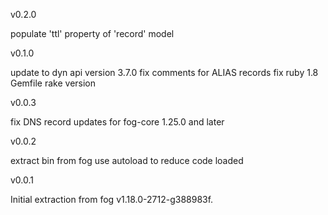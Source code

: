 v0.2.0

populate 'ttl' property of 'record' model

v0.1.0

update to dyn api version 3.7.0
fix comments for ALIAS records
fix ruby 1.8 Gemfile rake version

v0.0.3

fix DNS record updates for fog-core 1.25.0 and later

v0.0.2

extract bin from fog
use autoload to reduce code loaded

v0.0.1

Initial extraction from fog v1.18.0-2712-g388983f.
